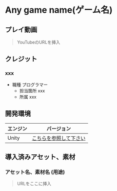 # Any game name(ゲーム名)

## プレイ動画

> YouTubeのURLを挿入

## クレジット

### xxx
- 職種 プログラマー
  - 担当箇所 xxx
  - 所属 xxx

## 開発環境

| エンジン | バージョン  |
| ---------- | ----------- |
| Unity      | [こちらを参照して下さい](ProjectSettings/ProjectVersion.txt#L1) |

## 導入済みアセット、素材

### アセット名、素材名 (用途)

> URLをここに挿入
